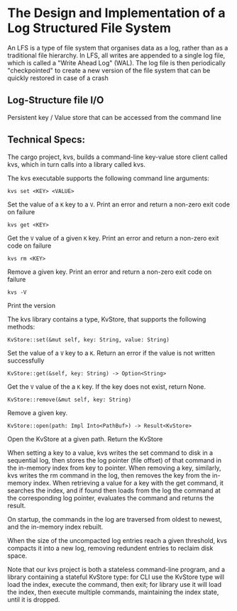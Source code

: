 # The Design and Implementation of a Log Structured File System 
An LFS is a type of file system that organises data as a log, rather than as a traditional file hierarchy. In LFS, all writes are appended to a single log file, which is called a "Write Ahead Log" (WAL). The log file is then periodically "checkpointed" to create a new version of the file system that can be quickly restored in case of a crash

## Log-Structure file I/O
Persistent key / Value store that can be accessed from the command line 

## Technical Specs:
The cargo project, kvs, builds a command-line key-value store client called kvs, which in turn calls into a library called kvs.

The kvs executable supports the following command line arguments:

`kvs set <KEY> <VALUE>`

Set the value of a `K` key to a `V`. Print an error and return a non-zero exit code on failure

`kvs get <KEY>`

Get the `V` value of a given `K` key. Print an error and return a non-zero exit code on failure 

`kvs rm <KEY>`

Remove a given key. Print an error and return a non-zero exit code on failure

`kvs -V`

Print the version

The kvs library contains a type, KvStore, that supports the following methods:

`KvStore::set(&mut self, key: String, value: String)`

Set the value of a `V` key to a `K`. Return an error if the value is not written successfully

`KvStore::get(&self, key: String) -> Option<String>`

Get the `V` value of the a `K` key. If the key does not exist, return None.

`KvStore::remove(&mut self, key: String)`

Remove a given key.

`KvStore::open(path: Impl Into<PathBuf>) -> Result<KvStore>`

Open the KvStore at a given path. Return the KvStore

When setting a key to a value, kvs writes the set command to disk in a sequential log, then stores the log pointer (file offset) of that command in the in-memory index from key to pointer. When removing a key, similarly, kvs writes the rm command in the log, then removes the key from the in-memory index. When retrieving a value for a key with the get command, it searches the index, and if found then loads from the log the command at the corresponding log pointer, evaluates the command and returns the result.

On startup, the commands in the log are traversed from oldest to newest, and the in-memory index rebuilt.

When the size of the uncompacted log entries reach a given threshold, kvs compacts it into a new log, removing redundent entries to reclaim disk space.

Note that our kvs project is both a stateless command-line program, and a library containing a stateful KvStore type: for CLI use the KvStore type will load the index, execute the command, then exit; for library use it will load the index, then execute multiple commands, maintaining the index state, until it is dropped.